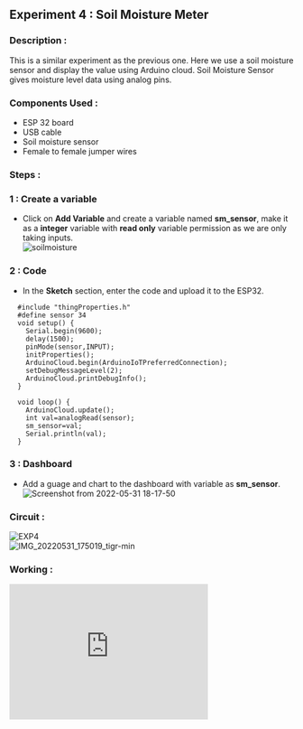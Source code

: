 ## Experiment 4 : Soil Moisture Meter

### Description :  
This is a similar experiment as the previous one. Here we use a soil moisture sensor and display the value using Arduino cloud. Soil Moisture Sensor gives moisture level data using analog pins.     

### Components Used :   
* ESP 32 board
* USB cable 
* Soil moisture sensor
* Female to female jumper wires

### Steps :   
### 1 : Create a variable   
* Click on __Add Variable__ and create a variable named **sm_sensor**, make it as a **integer** variable with **read only** variable permission as we are only taking inputs.     
![soilmoisture](https://user-images.githubusercontent.com/86108610/171215541-328e0a9b-2a62-486d-a202-ec11fc4939c9.png)   

### 2 : Code   
* In the __Sketch__ section, enter the code and upload it to the ESP32.   
 
```
  #include "thingProperties.h"
  #define sensor 34
  void setup() {
    Serial.begin(9600);
    delay(1500); 
    pinMode(sensor,INPUT);
    initProperties();
    ArduinoCloud.begin(ArduinoIoTPreferredConnection);
    setDebugMessageLevel(2);
    ArduinoCloud.printDebugInfo();
  }

  void loop() {
    ArduinoCloud.update();
    int val=analogRead(sensor);
    sm_sensor=val;
    Serial.println(val);
  }
```   
   
### 3 : Dashboard   
* Add a guage and chart to the dashboard with variable as **sm_sensor**.   
  ![Screenshot from 2022-05-31 18-17-50](https://user-images.githubusercontent.com/86108610/171213116-55833af2-4a2c-464e-b1bc-5eb75b0bb433.png)   

### Circuit :   

![EXP4](https://user-images.githubusercontent.com/86108610/171215884-6145745f-f4c3-4780-bf93-89c73984a5f9.png)   
![IMG_20220531_175019_tigr-min](https://user-images.githubusercontent.com/86108610/171217227-bd138839-98e1-4c0b-b8e6-57ccaeb08dac.jpg)   


### Working :
<iframe width="352" height="240"
src="https://user-images.githubusercontent.com/86108610/171215807-ee8b6d4f-310a-4eba-a52f-adfed576baff.mp4"
frameborder="0" 
allow="accelerometer; autoplay; encrypted-media; gyroscope; picture-in-picture" 
allowfullscreen></iframe>  

